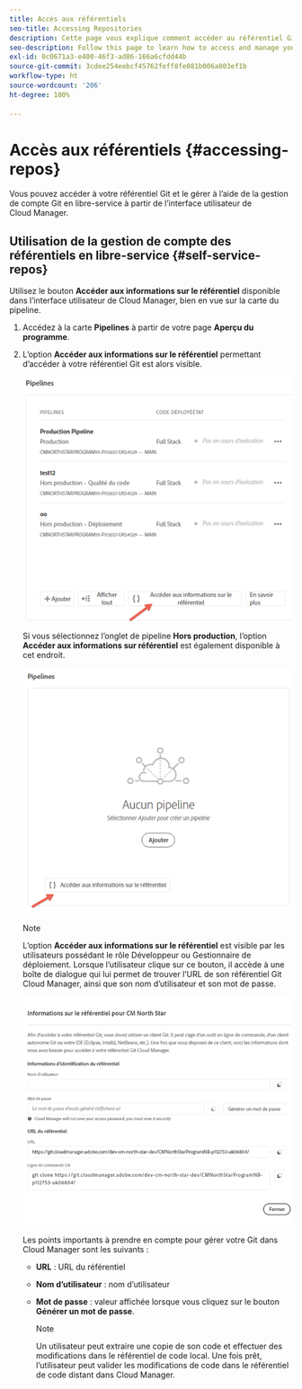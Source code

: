 ```yaml
---
title: Accès aux référentiels
seo-title: Accessing Repositories
description: Cette page vous explique comment accéder au référentiel Git et le gérer.
seo-description: Follow this page to learn how to access and manage your Git repository.
exl-id: 0c0671a3-e400-46f3-ad86-166a6cfdd44b
source-git-commit: 3cdee254eebcf45762feff8fe081b006a803ef1b
workflow-type: ht
source-wordcount: '206'
ht-degree: 100%

---
```


# Accès aux référentiels {#accessing-repos}

Vous pouvez accéder à votre référentiel Git et le gérer à l’aide de la gestion de compte Git en libre-service à partir de l’interface utilisateur de Cloud Manager.

## Utilisation de la gestion de compte des référentiels en libre-service {#self-service-repos}

Utilisez le bouton **Accéder aux informations sur le référentiel** disponible dans l’interface utilisateur de Cloud Manager, bien en vue sur la carte du pipeline.

1. Accédez à la carte **Pipelines** à partir de votre page **Aperçu du programme**.

1. L’option **Accéder aux informations sur le référentiel** permettant d’accéder à votre référentiel Git est alors visible.

   ![](/help/implementing/cloud-manager/assets/repos/access-repo1.png)

   Si vous sélectionnez l’onglet de pipeline **Hors production**, l’option **Accéder aux informations sur référentiel** est également disponible à cet endroit.

   ![](/help/implementing/cloud-manager/assets/repos/access-repo-nonprod.png)

   >[!NOTE]
   >L’option **Accéder aux informations sur le référentiel** est visible par les utilisateurs possédant le rôle Développeur ou Gestionnaire de déploiement. Lorsque l’utilisateur clique sur ce bouton, il accède à une boîte de dialogue qui lui permet de trouver l’URL de son référentiel Git Cloud Manager, ainsi que son nom d’utilisateur et son mot de passe.

   ![](/help/implementing/cloud-manager/assets/repos/access-repo-create.png)

   Les points importants à prendre en compte pour gérer votre Git dans Cloud Manager sont les suivants :

   * **URL** : URL du référentiel
   * **Nom d’utilisateur** : nom d’utilisateur
   * **Mot de passe** : valeur affichée lorsque vous cliquez sur le bouton **Générer un mot de passe**.


      >[!NOTE]
      >Un utilisateur peut extraire une copie de son code et effectuer des modifications dans le référentiel de code local. Une fois prêt, l’utilisateur peut valider les modifications de code dans le référentiel de code distant dans Cloud Manager.
